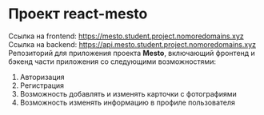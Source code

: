# Проект react-mesto  
Ссылка на frontend: https://mesto.student.project.nomoredomains.xyz  
Ссылка на backend: https://api.mesto.student.project.nomoredomains.xyz  
Репозиторий для приложения проекта **Mesto**, включающий фронтенд и бэкенд части приложения со следующими возможностями:  
1. Авторизация
2. Регистрация
3. Возможность добавлять и изменять карточки с фотографиями
4. Возможность изменять информацию в профиле пользователя  

